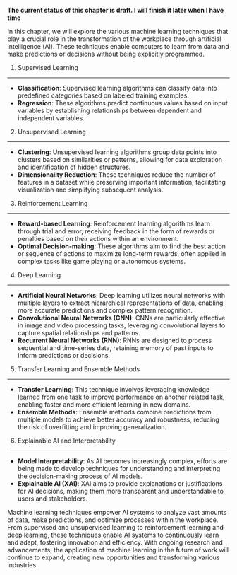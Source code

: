 **The current status of this chapter is draft. I will finish it later when I have time**

In this chapter, we will explore the various machine learning techniques that play a crucial role in the transformation of the workplace through artificial intelligence (AI). These techniques enable computers to learn from data and make predictions or decisions without being explicitly programmed.

1. Supervised Learning
----------------------

* **Classification**: Supervised learning algorithms can classify data into predefined categories based on labeled training examples.
* **Regression**: These algorithms predict continuous values based on input variables by establishing relationships between dependent and independent variables.

2. Unsupervised Learning
------------------------

* **Clustering**: Unsupervised learning algorithms group data points into clusters based on similarities or patterns, allowing for data exploration and identification of hidden structures.
* **Dimensionality Reduction**: These techniques reduce the number of features in a dataset while preserving important information, facilitating visualization and simplifying subsequent analysis.

3. Reinforcement Learning
-------------------------

* **Reward-based Learning**: Reinforcement learning algorithms learn through trial and error, receiving feedback in the form of rewards or penalties based on their actions within an environment.
* **Optimal Decision-making**: These algorithms aim to find the best action or sequence of actions to maximize long-term rewards, often applied in complex tasks like game playing or autonomous systems.

4. Deep Learning
----------------

* **Artificial Neural Networks**: Deep learning utilizes neural networks with multiple layers to extract hierarchical representations of data, enabling more accurate predictions and complex pattern recognition.
* **Convolutional Neural Networks (CNN)**: CNNs are particularly effective in image and video processing tasks, leveraging convolutional layers to capture spatial relationships and patterns.
* **Recurrent Neural Networks (RNN)**: RNNs are designed to process sequential and time-series data, retaining memory of past inputs to inform predictions or decisions.

5. Transfer Learning and Ensemble Methods
-----------------------------------------

* **Transfer Learning**: This technique involves leveraging knowledge learned from one task to improve performance on another related task, enabling faster and more efficient learning in new domains.
* **Ensemble Methods**: Ensemble methods combine predictions from multiple models to achieve better accuracy and robustness, reducing the risk of overfitting and improving generalization.

6. Explainable AI and Interpretability
--------------------------------------

* **Model Interpretability**: As AI becomes increasingly complex, efforts are being made to develop techniques for understanding and interpreting the decision-making process of AI models.
* **Explainable AI (XAI)**: XAI aims to provide explanations or justifications for AI decisions, making them more transparent and understandable to users and stakeholders.

Machine learning techniques empower AI systems to analyze vast amounts of data, make predictions, and optimize processes within the workplace. From supervised and unsupervised learning to reinforcement learning and deep learning, these techniques enable AI systems to continuously learn and adapt, fostering innovation and efficiency. With ongoing research and advancements, the application of machine learning in the future of work will continue to expand, creating new opportunities and transforming various industries.
